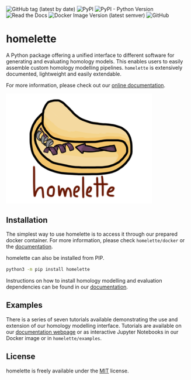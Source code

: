![GitHub tag (latest by date)](https://img.shields.io/github/v/tag/philippjunk/homelette)
![PyPI](https://img.shields.io/pypi/v/homelette)
![PyPI - Python Version](https://img.shields.io/pypi/pyversions/homelette)
![Read the Docs](https://img.shields.io/readthedocs/homelette)
![Docker Image Version (latest semver)](https://img.shields.io/docker/v/philippjunk/homelette_template)
![GitHub](https://img.shields.io/github/license/philippjunk/homelette)


# homelette

A Python package offering a unified interface to different software for generating and evaluating homology models. This enables users to easily assemble custom homology modelling pipelines. `homelette` is extensively documented, lightweight and easily extendable.

For more information, please check out our [online documentation](https://homelette.readthedocs.io/).

<img src="logo/logo.png" alt="Logo" width="400"/>

## Installation

The simplest way to use homelette is to access it through our prepared docker container. For more information, please check `homelette/docker` or the [documentation](https://homelette.readthedocs.io/).

homelette can also be installed from PIP.

```bash
python3 -m pip install homelette
```

Instructions on how to install homology modelling and evaluation dependencies can be found in our [documentation](https://homelette.readthedocs.io/).

## Examples

There is a series of seven tutorials available demonstrating the use and extension of our homology modelling interface. Tutorials are available on our [documentation webpage](https://homelette.readthedocs.io/) or as interactive Jupyter Notebooks in our Docker image or in `homelette/examples`.

## License

homelette is freely available under the [MIT](https://choosealicense.com/licenses/mit/) license.
